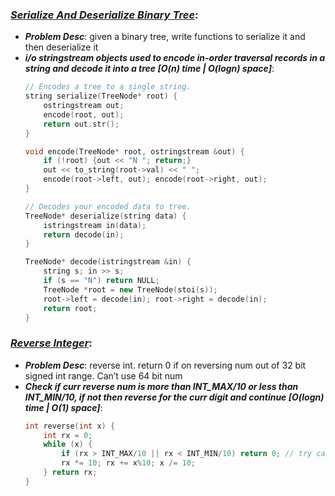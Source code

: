 ### ***[Serialize And Deserialize Binary Tree](https://leetcode.com/problems/serialize-and-deserialize-binary-tree/)***:
- ***Problem Desc***: given a binary tree, write functions to serialize it and then deserialize it
- ***i/o stringstream objects used to encode in-order traversal records in a string and decode it into a tree [O(n) time | O(logn) space]***:
  ```cpp
  // Encodes a tree to a single string.
  string serialize(TreeNode* root) {
      ostringstream out;
      encode(root, out);
      return out.str();
  }

  void encode(TreeNode* root, ostringstream &out) {
      if (!root) {out << "N "; return;}
      out << to_string(root->val) << " ";
      encode(root->left, out); encode(root->right, out);
  }

  // Decodes your encoded data to tree.
  TreeNode* deserialize(string data) {
      istringstream in(data);
      return decode(in);
  }
  
  TreeNode* decode(istringstream &in) {
      string s; in >> s;
      if (s == "N") return NULL;
      TreeNode *root = new TreeNode(stoi(s));
      root->left = decode(in); root->right = decode(in);
      return root;
  }
  ```

### ***[Reverse Integer](https://leetcode.com/problems/reverse-integer/)***:
- ***Problem Desc***: reverse int. return 0 if on reversing num out of 32 bit signed int range. Can’t use 64 bit num
- ***Check if curr reverse num is more than INT_MAX/10 or less than INT_MIN/10, if not then reverse for the curr digit and continue [O(logn) time | O(1) space]***:
  ```cpp
  int reverse(int x) {
      int rx = 0;
      while (x) {
          if (rx > INT_MAX/10 || rx < INT_MIN/10) return 0; // try catch won't work, not designed for int overflow like errors
          rx *= 10; rx += x%10; x /= 10;
      } return rx;
  }
  ```
